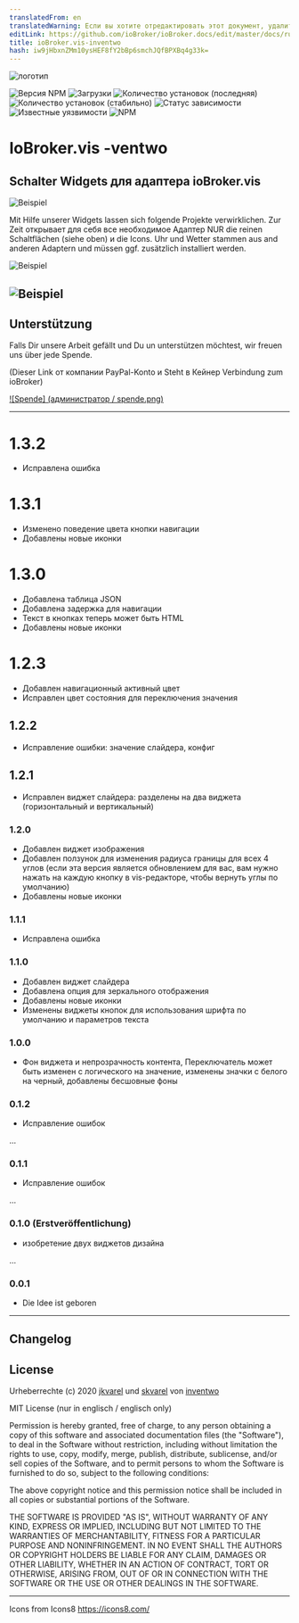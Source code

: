 ```yaml
---
translatedFrom: en
translatedWarning: Если вы хотите отредактировать этот документ, удалите поле «translationFrom», в противном случае этот документ будет снова автоматически переведен
editLink: https://github.com/ioBroker/ioBroker.docs/edit/master/docs/ru/adapterref/iobroker.vis-inventwo/README.md
title: ioBroker.vis-inventwo
hash: iw9jHbxnZMm10ysHEF8fY2bBp6smchJQfBPXBq4g33k=
---
```

![логотип](../../../en/adapterref/iobroker.vis-inventwo/admin/i_150.png)

![Версия NPM](http://img.shields.io/npm/v/iobroker.vis-inventwo.svg)
![Загрузки](https://img.shields.io/npm/dm/iobroker.vis-inventwo.svg)
![Количество установок (последняя)](http://iobroker.live/badges/vis-inventwo-installed.svg)
![Количество установок (стабильно)](http://iobroker.live/badges/vis-inventwo-stable.svg)
![Статус зависимости](https://img.shields.io/david/inventwo/iobroker.vis-inventwo.svg)
![Известные уязвимости](https://snyk.io/test/github/inventwo/iobroker.vis-inventwo/badge.svg)
![NPM](https://nodei.co/npm/iobroker.vis-inventwo.png?downloads=true)

# IoBroker.vis -ventwo
## Schalter Widgets для адаптера ioBroker.vis
![Beispiel](../../../en/adapterref/iobroker.vis-inventwo/admin/Set.png)

Mit Hilfe unserer Widgets lassen sich folgende Projekte verwirklichen. Zur Zeit открывает для себя все необходимое Адаптер NUR die reinen Schaltflächen (siehe oben) и die Icons. Uhr und Wetter stammen aus and anderen Adaptern und müssen ggf. zusätzlich installiert werden.

![Beispiel](../../../en/adapterref/iobroker.vis-inventwo/admin/Preview.png)

![Beispiel](../../../en/adapterref/iobroker.vis-inventwo/admin/Preview2.png)
---

## Unterstützung
Falls Dir unsere Arbeit gefällt und Du un unterstützen möchtest, wir freuen uns über jede Spende.

(Dieser Link от компании PayPal-Konto и Steht в Кейнер Verbindung zum ioBroker)

[![Spende] (администратор / spende.png)](https://www.paypal.com/cgi-bin/webscr?cmd=_s-xclick&hosted_button_id=GQPD3G25CKTEJ&source=url)

---

# 1.3.2
- Исправлена ошибка

# 1.3.1
- Изменено поведение цвета кнопки навигации
- Добавлены новые иконки

# 1.3.0
- Добавлена таблица JSON
- Добавлена задержка для навигации
- Текст в кнопках теперь может быть HTML
- Добавлены новые иконки

# 1.2.3
- Добавлен навигационный активный цвет
- Исправлен цвет состояния для переключения значения

## 1.2.2
- Исправление ошибки: значение слайдера, конфиг

## 1.2.1
- Исправлен виджет слайдера: разделены на два виджета (горизонтальный и вертикальный)

### 1.2.0
- Добавлен виджет изображения
- Добавлен ползунок для изменения радиуса границы для всех 4 углов (если эта версия является обновлением для вас, вам нужно нажать на каждую кнопку в vis-редакторе, чтобы вернуть углы по умолчанию)
- Добавлены новые иконки

### 1.1.1
- Исправлена ошибка

### 1.1.0
- Добавлен виджет слайдера
- Добавлена опция для зеркального отображения
- Добавлены новые иконки
- Изменены виджеты кнопок для использования шрифта по умолчанию и параметров текста

### 1.0.0
- Фон виджета и непрозрачность контента, Переключатель может быть изменен с логического на значение, изменены значки с белого на черный, добавлены бесшовные фоны

### 0.1.2
- Исправление ошибок

...

### 0.1.1
- Исправление ошибок

...

### 0.1.0 (Erstveröffentlichung)
- изобретение двух виджетов дизайна

...

### 0.0.1
- Die Idee ist geboren

---

## Changelog

## License

Urheberrechte (c) 2020 [jkvarel](https://github.com/jkvarel) und [skvarel](https://github.com/skvarel) von [inventwo](https://github.com/inventwo)


MIT License (nur in englisch / englisch only)

Permission is hereby granted, free of charge, to any person obtaining a copy
of this software and associated documentation files (the "Software"), to deal
in the Software without restriction, including without limitation the rights
to use, copy, modify, merge, publish, distribute, sublicense, and/or sell
copies of the Software, and to permit persons to whom the Software is
furnished to do so, subject to the following conditions:

The above copyright notice and this permission notice shall be included in all
copies or substantial portions of the Software.

THE SOFTWARE IS PROVIDED "AS IS", WITHOUT WARRANTY OF ANY KIND, EXPRESS OR
IMPLIED, INCLUDING BUT NOT LIMITED TO THE WARRANTIES OF MERCHANTABILITY,
FITNESS FOR A PARTICULAR PURPOSE AND NONINFRINGEMENT. IN NO EVENT SHALL THE
AUTHORS OR COPYRIGHT HOLDERS BE LIABLE FOR ANY CLAIM, DAMAGES OR OTHER
LIABILITY, WHETHER IN AN ACTION OF CONTRACT, TORT OR OTHERWISE, ARISING FROM,
OUT OF OR IN CONNECTION WITH THE SOFTWARE OR THE USE OR OTHER DEALINGS IN THE
SOFTWARE.

---

Icons from Icons8 https://icons8.com/
